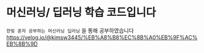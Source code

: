 # 머신러닝/ 딥러닝 학습 코드입니다
`한빛 혼자 공부하는 머신러닝 딥러닝` 을 통해 공부하였습니다
https://velog.io/@kimsw3445/%EB%A8%B8%EC%8B%A0%EB%9F%AC%EB%8B%9D

